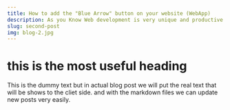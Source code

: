 ```yaml
---
title: How to add the "Blue Arrow" button on your website (WebApp)
description: As you Know Web development is very unique and productive and profitable profession for u 
slug: second-post
img: blog-2.jpg
---
```

# this is the most useful heading
 This is the dummy text but in actual blog post we will put the real text that will be shows to the cliet side. and with the markdown files we can update new posts very easily.